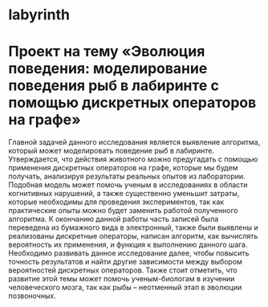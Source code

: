 # labyrinth
# Проект на тему «Эволюция поведения: моделирование поведения рыб в лабиринте с помощью дискретных операторов на графе»

Главной задачей данного исследования является выявление алгоритма, который может моделировать поведение рыб в лабиринте. Утверждается, что действия животного можно предугадать с помощью применения дискретных операторов на графе, которые мы будем получать, анализируя результаты реальных опытов из лаборатории. Подобная модель может помочь ученым в исследованиях в области когнитивных нарушений, а также существенно уменьшит затраты, которые необходимы для проведения экспериментов, так как практические опыты можно будет заменить работой полученного алгоритма.
К окончанию данной работы часть записей была переведена из бумажного вида в электронный, также были выявлены и реализованы дискретные операторы, написан алгоритм, как вычислять вероятность их применения, и функция к выполнению данного шага.
Необходимо развивать данное исследование далее, чтобы повысить точность результатов и найти другие зависимости между выбором вероятностей дискретных операторов. Также стоит отметить, что развитие этой темы может помочь ученым-биологам в изучении человеческого мозга, так как рыбы – неотменный этап в эволюции позвоночных.
